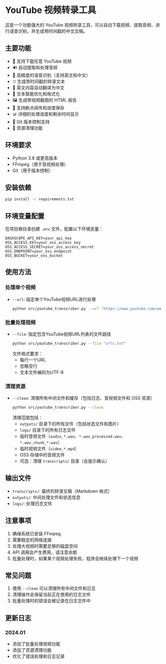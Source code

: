 # YouTube 视频转录工具

这是一个功能强大的 YouTube 视频转录工具，可以自动下载视频、提取音频、进行语音识别，并生成带时间戳的中文文稿。

## 主要功能

- 🎥 支持下载任意 YouTube 视频
- 🔊 自动提取和处理音频
- 🎯 高精度的语音识别（支持英文和中文）
- ⏱ 生成带时间戳的转录文本
- 🔄 英文内容自动翻译为中文
- 📝 文本智能优化和格式化
- 🖼 生成带视频截图的 HTML 报告
- 💾 支持断点续传和进度保存
- 📊 详细的处理进度和剩余时间显示
- 📝 Git 版本控制支持
- 🧹 资源清理功能

## 环境要求

- Python 3.8 或更高版本
- FFmpeg（用于音视频处理）
- Git（用于版本控制）

## 安装依赖

```bash
pip install -r requirements.txt
```

## 环境变量配置

在项目根目录创建 `.env` 文件，配置以下环境变量：

```
DASHSCOPE_API_KEY=your_api_key
OSS_ACCESS_KEY=your_oss_access_key
OSS_ACCESS_SECRET=your_oss_access_secret
OSS_ENDPOINT=your_oss_endpoint
OSS_BUCKET=your_oss_bucket
```

## 使用方法

### 处理单个视频
- `--url`: 指定单个YouTube视频URL进行处理
  ```bash
  python src/youtube_transcriber.py --url "https://www.youtube.com/watch?v=xxxxx"
  ```

### 批量处理视频
- `--file`: 指定包含YouTube视频URL列表的文件路径
  ```bash
  python src/youtube_transcriber.py --file "urls.txt"
  ```
  文件格式要求：
  - 每行一个URL
  - 忽略空行
  - 文本文件编码为UTF-8

### 清理资源
- `--clean`: 清理所有中间文件和缓存（包括日志、音视频文件和 OSS 资源）
  ```bash
  python src/youtube_transcriber.py --clean
  ```
  清理范围包括：
  - `outputs/` 目录下的所有文件（包括状态文件和图片）
  - `logs/` 目录下的所有日志文件
  - 临时音频文件（`audio_*.wav`、`*.wav_processed.wav`、`*.wav_chunk_*.wav`）
  - 临时视频文件（`video_*.mp4`）
  - OSS 存储中的音频文件
  - 可选：清理 `transcripts/` 目录（会提示确认）

## 输出文件

- `transcripts/`: 最终的转录文稿（Markdown 格式）
- `outputs/`: 中间处理文件和状态信息
- `logs/`: 处理日志文件

## 注意事项

1. 确保系统已安装 FFmpeg
2. 需要稳定的网络连接
3. 处理大视频时需要足够的磁盘空间
4. API 调用会产生费用，请注意余额
5. 批量处理时，如果某个视频处理失败，程序会继续处理下一个视频

## 常见问题

1. 使用 `--clean` 可以清理所有中间文件和日志
2. 清理操作会保留当前正在使用的日志文件
3. 批量处理时的错误会被记录在日志文件中

## 更新日志

### 2024.01
- 添加了批量处理视频功能
- 添加了资源清理功能
- 优化了错误处理和日志记录 